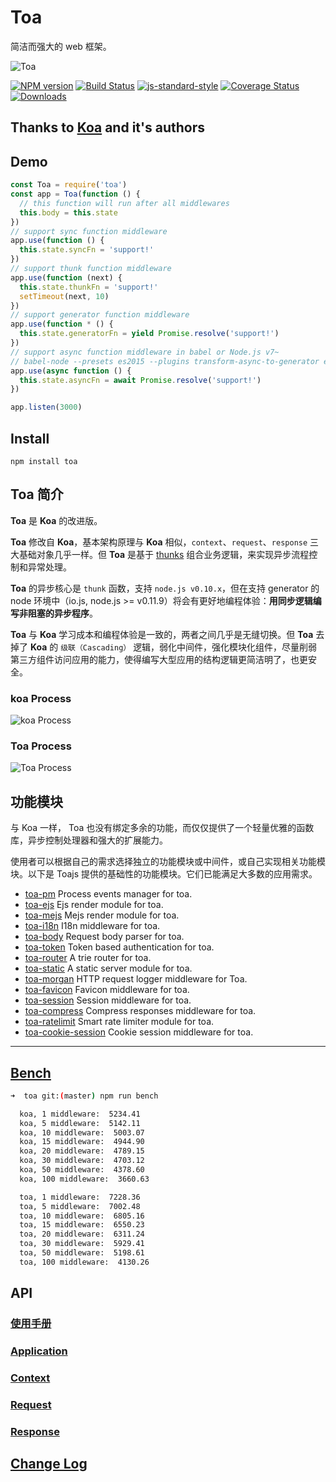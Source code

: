Toa
====
简洁而强大的 web 框架。

![Toa](https://raw.githubusercontent.com/toajs/toa/master/toa.png)

[![NPM version][npm-image]][npm-url]
[![Build Status][travis-image]][travis-url]
[![js-standard-style][js-standard-image]][js-standard-url]
[![Coverage Status][coveralls-image]][coveralls-url]
[![Downloads][downloads-image]][downloads-url]

## Thanks to [Koa](https://github.com/koajs/koa) and it's authors

## Demo

```js
const Toa = require('toa')
const app = Toa(function () {
  // this function will run after all middlewares
  this.body = this.state
})
// support sync function middleware
app.use(function () {
  this.state.syncFn = 'support!'
})
// support thunk function middleware
app.use(function (next) {
  this.state.thunkFn = 'support!'
  setTimeout(next, 10)
})
// support generator function middleware
app.use(function * () {
  this.state.generatorFn = yield Promise.resolve('support!')
})
// support async function middleware in babel or Node.js v7~
// babel-node --presets es2015 --plugins transform-async-to-generator example/simple.js
app.use(async function () {
  this.state.asyncFn = await Promise.resolve('support!')
})

app.listen(3000)
```

## Install

````
npm install toa
````

## Toa 简介

**Toa** 是 **Koa** 的改进版。

**Toa** 修改自 **Koa**，基本架构原理与 **Koa** 相似，`context`、`request`、`response` 三大基础对象几乎一样。但 **Toa** 是基于 [thunks](https://github.com/thunks/thunks) 组合业务逻辑，来实现异步流程控制和异常处理。

**Toa** 的异步核心是 `thunk` 函数，支持 `node.js v0.10.x`，但在支持 generator 的 node 环境中（io.js, node.js >= v0.11.9）将会有更好地编程体验：**用同步逻辑编写非阻塞的异步程序**。

**Toa** 与 **Koa** 学习成本和编程体验是一致的，两者之间几乎是无缝切换。但 **Toa** 去掉了 **Koa** 的 `级联（Cascading）` 逻辑，弱化中间件，强化模块化组件，尽量削弱第三方组件访问应用的能力，使得编写大型应用的结构逻辑更简洁明了，也更安全。

### koa Process

![koa Process](https://raw.githubusercontent.com/toajs/toa/master/doc/process_koa.png)

### Toa Process

![Toa Process](https://raw.githubusercontent.com/toajs/toa/master/doc/process_toa.png)

## 功能模块
与 Koa 一样， Toa 也没有绑定多余的功能，而仅仅提供了一个轻量优雅的函数库，异步控制处理器和强大的扩展能力。

使用者可以根据自己的需求选择独立的功能模块或中间件，或自己实现相关功能模块。以下是 Toajs 提供的基础性的功能模块。它们已能满足大多数的应用需求。

- [toa-pm](https://github.com/toajs/toa-pm) Process events manager for toa.
- [toa-ejs](https://github.com/toajs/toa-ejs) Ejs render module for toa.
- [toa-mejs](https://github.com/toajs/toa-mejs) Mejs render module for toa.
- [toa-i18n](https://github.com/toajs/toa-i18n) I18n middleware for toa.
- [toa-body](https://github.com/toajs/toa-body) Request body parser for toa.
- [toa-token](https://github.com/toajs/toa-token) Token based authentication for toa.
- [toa-router](https://github.com/toajs/toa-router) A trie router for toa.
- [toa-static](https://github.com/toajs/toa-static) A static server module for toa.
- [toa-morgan](https://github.com/toajs/toa-morgan) HTTP request logger middleware for Toa.
- [toa-favicon](https://github.com/toajs/toa-favicon) Favicon middleware for toa.
- [toa-session](https://github.com/toajs/toa-session) Session middleware for toa.
- [toa-compress](https://github.com/toajs/toa-compress) Compress responses middleware for toa.
- [toa-ratelimit](https://github.com/toajs/toa-ratelimit) Smart rate limiter module for toa.
- [toa-cookie-session](https://github.com/toajs/toa-cookie-session) Cookie session middleware for toa.

------

## [Bench](https://github.com/toajs/toa/tree/master/bench)

```sh
➜  toa git:(master) npm run bench

  koa, 1 middleware:  5234.41
  koa, 5 middleware:  5142.11
  koa, 10 middleware:  5003.07
  koa, 15 middleware:  4944.90
  koa, 20 middleware:  4789.15
  koa, 30 middleware:  4703.12
  koa, 50 middleware:  4378.60
  koa, 100 middleware:  3660.63

  toa, 1 middleware:  7228.36
  toa, 5 middleware:  7002.48
  toa, 10 middleware:  6805.16
  toa, 15 middleware:  6550.23
  toa, 20 middleware:  6311.24
  toa, 30 middleware:  5929.41
  toa, 50 middleware:  5198.61
  toa, 100 middleware:  4130.26
```

## API

### [使用手册](https://github.com/toajs/toa/blob/master/doc/guide.md)
### [Application](https://github.com/toajs/toa/blob/master/doc/api/application.md)
### [Context](https://github.com/toajs/toa/blob/master/doc/api/context.md)
### [Request](https://github.com/toajs/toa/blob/master/doc/api/request.md)
### [Response](https://github.com/toajs/toa/blob/master/doc/api/response.md)

## [Change Log](https://github.com/toajs/toa/blob/master/CHANGELOG.md)

[npm-url]: https://npmjs.org/package/toa
[npm-image]: http://img.shields.io/npm/v/toa.svg

[travis-url]: https://travis-ci.org/toajs/toa
[travis-image]: http://img.shields.io/travis/toajs/toa.svg

[coveralls-url]: https://coveralls.io/r/toajs/toa
[coveralls-image]: https://coveralls.io/repos/toajs/toa/badge.svg

[downloads-url]: https://npmjs.org/package/toa
[downloads-image]: http://img.shields.io/npm/dm/toa.svg?style=flat-square

[js-standard-url]: https://github.com/feross/standard
[js-standard-image]: https://img.shields.io/badge/code%20style-standard-brightgreen.svg?style=flat
